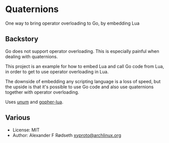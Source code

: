 # Quaternions

One way to bring operator overloading to Go, by embedding Lua

Backstory
---

Go does not support operator overloading. This is especially painful when dealing with quaternions.

This project is an example for how to embed Lua and call Go code from Lua, in order to get to use operator overloading in Lua.

The downside of embedding any scripting language is a loss of speed, but the upside is that it's possible to use Go code and also use quaternions together with operator overloading.

Uses [unum](https://github.com/go-utils/unum) and [gopher-lua](https://github.com/yuin/gopher-lua).

Various
---
* License: MIT
* Author: Alexander F Rødseth <xyproto@archlinux.org>
